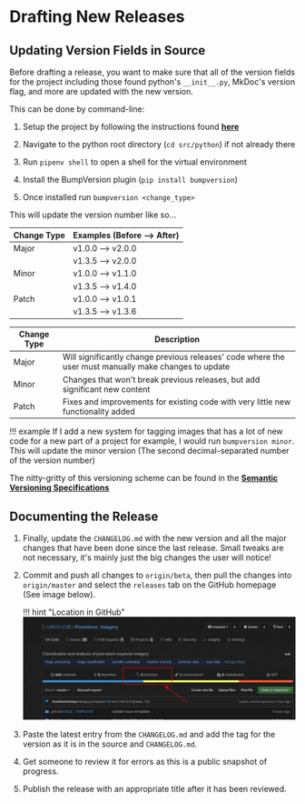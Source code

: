 # Drafting New Releases


## Updating Version Fields in Source

Before drafting a release, you want to make sure that all of the version fields for the project including those found
python's `__init__.py`, MkDoc's version flag, and more are updated with the new version.

This can be done by command-line:

1.  Setup the project by following the instructions found [**here**](./index.md)

2.  Navigate to the python root directory (`cd src/python`) if not already there

3.  Run `pipenv shell` to open a shell for the virtual environment

4.  Install the BumpVersion plugin (`pip install bumpversion`)

5.  Once installed run `bumpversion <change_type>`

This will update the version number like so...

| Change Type | Examples (Before --> After)     |
| ----------- | ------------------------------ |
| Major       | v1.0.0 --> v2.0.0               |
|             | v1.3.5 --> v2.0.0               |
| Minor       | v1.0.0 --> v1.1.0               |
|             | v1.3.5 --> v1.4.0               |
| Patch       | v1.0.0 --> v1.0.1               |
|             | v1.3.5 --> v1.3.6               |

| Change Type | Description                                                                                           |
| ----------- | ----------------------------------------------------------------------------------------------------- |
| Major       | Will significantly change previous releases' code where the user must manually make changes to update |
| Minor       | Changes that won't break previous releases, but add significant new content                           |
| Patch       | Fixes and improvements for existing code with very little new functionality added                     |

!!! example
    If I add a new system for tagging images that has a lot of new code for a new part of a project for 
    example, I would run `bumpversion minor`. This will update the minor version (The second decimal-separated number 
    of the version number)

The nitty-gritty of this versioning scheme can be found in the 
[**Semantic Versioning Specifications**](https://semver.org/)

## Documenting the Release

1.  Finally, update the `CHANGELOG.md` with the new version and all the major changes that have been done since the 
    last release. Small tweaks are not necessary, it's mainly just the big changes the user will notice!
    
2.  Commit and push all changes to `origin/beta`, then pull the changes into `origin/master` and select 
    the `releases` tab on the GitHub homepage (See image below).
    
    !!! hint "Location in GitHub"
        ![Release Tab Pointer](./release_drafting_images/1.png)
    
3.  Paste the latest entry from the `CHANGELOG.md` and add the tag for the version as it is in the source and 
    `CHANGELOG.md`.
    
4.  Get someone to review it for errors as this is a public snapshot of progress.

5.  Publish the release with an appropriate title after it has been reviewed.
    
    